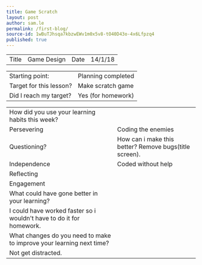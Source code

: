 ```yaml
---
title: Game Scratch
layout: post
author: sam.le
permalink: /first-blog/
source-id: 1wBuTJhsqa7kbzwEWv1m0x5v8-tO40D43o-4x6Lfpzq4
published: true
---
```

<table>
  <tr>
    <td>Title</td>
    <td>Game Design</td>
    <td>Date</td>
    <td>14/1/18</td>
  </tr>
</table>


<table>
  <tr>
    <td>Starting point:</td>
    <td>Planning completed</td>
  </tr>
  <tr>
    <td>Target for this lesson?</td>
    <td>Make scratch game</td>
  </tr>
  <tr>
    <td>Did I reach my target? </td>
    <td>Yes (for homework)</td>
  </tr>
</table>


<table>
  <tr>
    <td>How did you use your learning habits this week?</td>
    <td></td>
  </tr>
  <tr>
    <td>Persevering</td>
    <td>Coding the enemies</td>
  </tr>
  <tr>
    <td>Questioning?</td>
    <td>How can i make this better? Remove bugs(title screen).</td>
  </tr>
  <tr>
    <td>Independence</td>
    <td>Coded without help</td>
  </tr>
  <tr>
    <td>Reflecting</td>
    <td></td>
  </tr>
  <tr>
    <td>Engagement</td>
    <td></td>
  </tr>
  <tr>
    <td>What could have gone better in your learning?</td>
    <td></td>
  </tr>
  <tr>
    <td>I could have worked faster so i wouldn't have to do it for homework.</td>
    <td></td>
  </tr>
  <tr>
    <td>What changes do you need to make to improve your learning next time?</td>
    <td></td>
  </tr>
  <tr>
    <td>Not get distracted.</td>
    <td></td>
  </tr>
</table>


